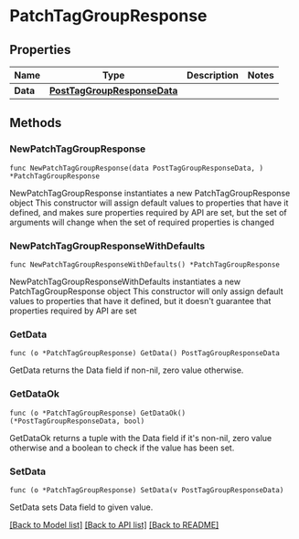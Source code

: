 # PatchTagGroupResponse

## Properties

Name | Type | Description | Notes
------------ | ------------- | ------------- | -------------
**Data** | [**PostTagGroupResponseData**](PostTagGroupResponseData.md) |  | 

## Methods

### NewPatchTagGroupResponse

`func NewPatchTagGroupResponse(data PostTagGroupResponseData, ) *PatchTagGroupResponse`

NewPatchTagGroupResponse instantiates a new PatchTagGroupResponse object
This constructor will assign default values to properties that have it defined,
and makes sure properties required by API are set, but the set of arguments
will change when the set of required properties is changed

### NewPatchTagGroupResponseWithDefaults

`func NewPatchTagGroupResponseWithDefaults() *PatchTagGroupResponse`

NewPatchTagGroupResponseWithDefaults instantiates a new PatchTagGroupResponse object
This constructor will only assign default values to properties that have it defined,
but it doesn't guarantee that properties required by API are set

### GetData

`func (o *PatchTagGroupResponse) GetData() PostTagGroupResponseData`

GetData returns the Data field if non-nil, zero value otherwise.

### GetDataOk

`func (o *PatchTagGroupResponse) GetDataOk() (*PostTagGroupResponseData, bool)`

GetDataOk returns a tuple with the Data field if it's non-nil, zero value otherwise
and a boolean to check if the value has been set.

### SetData

`func (o *PatchTagGroupResponse) SetData(v PostTagGroupResponseData)`

SetData sets Data field to given value.



[[Back to Model list]](../README.md#documentation-for-models) [[Back to API list]](../README.md#documentation-for-api-endpoints) [[Back to README]](../README.md)


